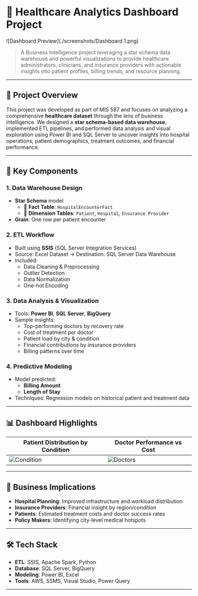 # 🏥 Healthcare Analytics Dashboard Project

![Dashboard Preview](./screenshots/Dashboard 1.png)

> A Business Intelligence project leveraging a star schema data warehouse and powerful visualizations to provide healthcare administrators, clinicians, and insurance providers with actionable insights into patient profiles, billing trends, and resource planning.

---

## 📌 Project Overview

This project was developed as part of MIS 587 and focuses on analyzing a comprehensive **healthcare dataset** through the lens of business intelligence. We designed a **star schema-based data warehouse**, implemented ETL pipelines, and performed data analysis and visual exploration using Power BI and SQL Server to uncover insights into hospital operations, patient demographics, treatment outcomes, and financial performance.

---

## 🧩 Key Components

### 1. Data Warehouse Design
- **Star Schema** model
  - 🧮 **Fact Table**: `HospitalEncounterFact`
  - 🧩 **Dimension Tables**: `Patient`, `Hospital`, `Insurance Provider`
- **Grain**: One row per patient encounter

### 2. ETL Workflow
- Built using **SSIS** (SQL Server Integration Services)
- Source: Excel Dataset → Destination: SQL Server Data Warehouse
- Included:
  - Data Cleaning & Preprocessing
  - Outlier Detection
  - Data Normalization
  - One-hot Encoding

### 3. Data Analysis & Visualization
- Tools: **Power BI**, **SQL Server**, **BigQuery**
- Sample insights:
  - Top-performing doctors by recovery rate
  - Cost of treatment per doctor
  - Patient load by city & condition
  - Financial contributions by insurance providers
  - Billing patterns over time

### 4. Predictive Modeling
- Model predicted:
  - **Billing Amount**
  - **Length of Stay**
- Techniques: Regression models on historical patient and treatment data

---

## 📊 Dashboard Highlights

| Patient Distribution by Condition | Doctor Performance vs Cost |
|----------------------------------|-----------------------------|
| ![Condition](./screenshots/condition-distribution.png) | ![Doctors](./screenshots/doctor-performance.png) |

---

## 🧠 Business Implications

- **Hospital Planning**: Improved infrastructure and workload distribution
- **Insurance Providers**: Financial insight by region/condition
- **Patients**: Estimated treatment costs and doctor success rates
- **Policy Makers**: Identifying city-level medical hotspots

---

## 🛠 Tech Stack

- **ETL**: SSIS, Apache Spark, Python
- **Database**: SQL Server, BigQuery
- **Modeling**: Power BI, Excel
- **Tools**: AWS, SSMS, Visual Studio, Power Query

---

```
